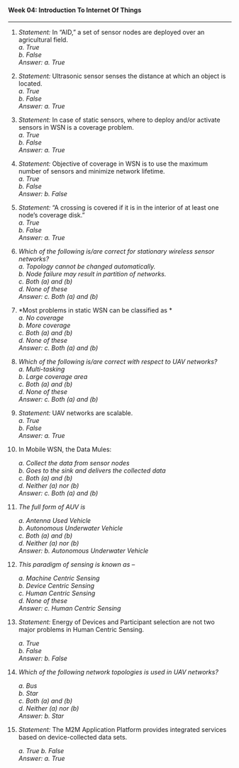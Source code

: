 #### Week 04:   Introduction To Internet Of Things
---
1. *Statement:* In “AID,” a set of sensor nodes are deployed over an agricultural field.  
   *a. True*  
   *b. False*  
   *Answer:* *a. True*

2. *Statement:* Ultrasonic sensor senses the distance at which an object is located.  
   *a. True*  
   *b. False*  
   *Answer:* *a. True*

3. *Statement:* In case of static sensors, where to deploy and/or activate sensors in WSN is a coverage problem.  
   *a. True*  
   *b. False*  
   *Answer:* *a. True*

4. *Statement:* Objective of coverage in WSN is to use the maximum number of sensors and minimize network lifetime.  
   *a. True*  
   *b. False*  
   *Answer:* *b. False*

5. *Statement:* “A crossing is covered if it is in the interior of at least one node’s coverage disk.”  
   *a. True*  
   *b. False*  
   *Answer:* *a. True*

6. *Which of the following is/are correct for stationary wireless sensor networks?*  
   *a. Topology cannot be changed automatically.*  
   *b. Node failure may result in partition of networks.*  
   *c. Both (a) and (b)*  
   *d. None of these*  
   *Answer:* *c. Both (a) and (b)*

7. *Most problems in static WSN can be classified as *  
   *a. No coverage*  
   *b. More coverage*  
   *c. Both (a) and (b)*  
   *d. None of these*  
   *Answer:* *c. Both (a) and (b)*

8. *Which of the following is/are correct with respect to UAV networks?*  
   *a. Multi-tasking*  
   *b. Large coverage area*  
   *c. Both (a) and (b)*  
   *d. None of these*  
   *Answer:* *c. Both (a) and (b)*

9. *Statement:* UAV networks are scalable.  
   *a. True*  
   *b. False*  
   *Answer:* *a. True*

10. In Mobile WSN, the Data Mules: 

    *a. Collect the data from sensor nodes*  
    *b. Goes to the sink and delivers the collected data*  
    *c. Both (a) and (b)*  
    *d. Neither (a) nor (b)*  
    *Answer:* *c. Both (a) and (b)*

11. *The full form of AUV is*

    *a. Antenna Used Vehicle*  
    *b. Autonomous Underwater Vehicle*  
    *c. Both (a) and (b)*  
    *d. Neither (a) nor (b)*  
    *Answer:* *b. Autonomous Underwater Vehicle*

12. *This paradigm of sensing is known as –*

    *a. Machine Centric Sensing*  
    *b. Device Centric Sensing*  
    *c. Human Centric Sensing*  
    *d. None of these*  
    *Answer:* *c. Human Centric Sensing*

13. *Statement:* Energy of Devices and Participant selection are not two major problems in Human Centric Sensing.  
  
    *a. True*  
    *b. False*  
    *Answer:* *b. False*

14. *Which of the following network topologies is used in UAV networks?*  
  
    *a. Bus*  
    *b. Star*  
    *c. Both (a) and (b)*  
    *d. Neither (a) nor (b)*  
    *Answer:* *b. Star*

15. *Statement:* The M2M Application Platform provides integrated services based on device-collected data sets.  
    
    *a. True*
    *b. False*  
    *Answer:* *a. True*
